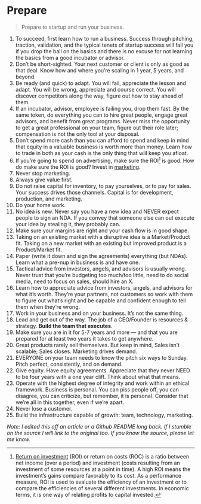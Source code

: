 # Prepare

> Prepare to startup and run your business.

1. To succeed, first learn how to run a business. Success through pitching, traction, validation, and the typical tenets of startup success will fail you if you drop the ball on the basics and there is no excuse for not learning the basics from a good incubator or advisor.
2. Don’t be short-sighted. Your next customer or client is only as good as that deal. Know how and where you’re scaling in 1 year, 5 years, and beyond.
3. Be ready (and quick) to adapt. You will fail, appreciate the lesson and adapt. You will be wrong, appreciate and course correct. You will discover competitors along the way, figure out how to stay ahead of them.
4. If an incubator, advisor, employee is failing you, drop them fast. By the same token, do everything you can to hire great people, engage great advisors, and benefit from great programs. Never miss the opportunity to get a great professional on your team, figure out their role later; compensation is not the only tool at your disposal.
5. Don’t spend more cash than you can afford to spend and keep in mind that equity in a valuable business is worth more than money. Learn how to trade in both as your cash is the only thing that will keep you afloat.
6. If you’re going to spend on advertising, make sure the ROI[^ROI] is good. How do make sure the ROI is good? Invest in [marketing](/market/).
7. Never stop marketing.
8. Always give value first.
9. Do not raise capital for inventory, to pay yourselves, or to pay for sales. Your success drives those channels. Capital is for development, production, and marketing.
10. Do your home work.
11. No idea is new. Never say you have a new idea and NEVER expect people to sign an NDA. If you convey that someone else can out execute your idea by stealing it, they probably can.
12. Make sure your margins are right and your cash flow is in good shape.
13. Taking on an existing market with a disruptive idea is a Market/Product fit. Taking on a new market with an existing but improved product is a Product/Market fit.
14. Paper (write it down and sign the agreements) everything (but NDAs). Learn what a pre-nup in business is and have one.
15. Tactical advice from investors, angels, and advisors is usually wrong. Never trust that you’re budgeting too much/too little, need to do social media, need to focus on sales, should hire an X.
16. Learn how to appreciate advice from investors, angels, and advisors for what it’s worth. They’re your partners, not customers so work with them to figure out what’s right and be capable and confident enough to tell them when they’re wrong.
17. Work in your business and on your business. It’s not the same thing.
18. Lead and get out of the way. The job of a CEO/Founder is resources & strategy. __Build the team that executes__.
19. Make sure you are in it for 5-7 years and more — and that you are prepared for at least two years it takes to get anywhere.
20. Great products rarely sell themselves. But keep in mind, Sales isn’t scalable; Sales closes. Marketing drives demand.
21. EVERYONE on your team needs to know the pitch six ways to Sunday. Pitch perfect, consistently, and on demand.
22. Give equity. Have equity agreements. Appreciate that they never NEED to be four years with a one year cliff. Think about what that means.
23. Operate with the highest degree of integrity and work within an ethical framework. Business is personal. You can piss people off, you can disagree, you can criticize, but remember, it is personal. Consider that we’re all in this together, even if we’re apart.
24. Never lose a customer.
25. Build the infrastructure capable of growth: team, technology, marketing.

_Note: I edited this off an article or a Github README long back. If I stumble on the source I will link to the original too. If you know the source, please let me know._

[^ROI]: [Return on investment](https://en.wikipedia.org/wiki/Return_on_investment) (ROI) or return on costs (ROC) is a ratio between net income (over a period) and investment (costs resulting from an investment of some resources at a point in time). A high ROI means the investment’s gains compare favorably to its cost. As a performance measure, ROI is used to evaluate the efficiency of an investment or to compare the efficiencies of several different investments. In economic terms, it is one way of relating profits to capital invested.